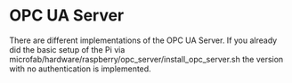 # OPC UA Server

There are different implementations of the OPC UA Server. If you already did the basic setup of the Pi via 
microfab/hardware/raspberry/opc_server/install_opc_server.sh the version with no authentication is implemented.

